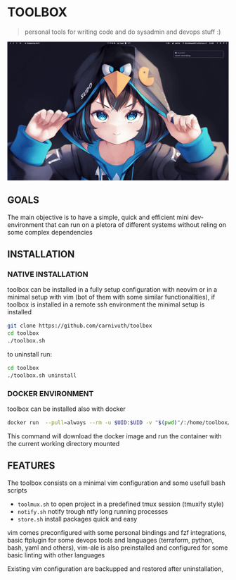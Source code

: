 # TOOLBOX

> personal tools for writing code and do sysadmin and devops stuff :)

![](./demo.gif)

## GOALS

The main objective is to have a simple, quick and efficient mini dev-environment that can run on a pletora of different systems without reling on some complex dependencies

## INSTALLATION

### NATIVE INSTALLATION

toolbox can be installed in a fully setup configuration with neovim or in a minimal setup with vim (bot of them with some similar functionalities),
if toolbox is installed in a remote ssh environment the minimal setup is installed

```bash
git clone https://github.com/carnivuth/toolbox
cd toolbox
./toolbox.sh
```

to uninstall run:

```bash
cd toolbox
./toolbox.sh uninstall
```

### DOCKER ENVIRONMENT

toolbox can be installed also with docker

```bash
docker run  --pull=always --rm -u $UID:$UID -v "$(pwd)"/:/home/toolbox/"$(basename "$(pwd)")" --name toolbox -it carnivuth/toolbox bash
```

This command will download the docker image and run the container with the current working directory mounted

## FEATURES

The toolbox consists on a minimal vim configuration and some usefull bash scripts

- `toolmux.sh` to open project in a predefined tmux session (tmuxify style)
- `notify.sh` notify trough ntfy long running processes
- `store.sh` install packages quick and easy

vim comes preconfigured with some personal bindings and fzf integrations, basic ftplugin for some devops tools and languages (terraform, python, bash, yaml and others), vim-ale is also preinstalled and configured for some basic linting with other languages

Existing vim configuration are backupped and restored after uninstallation,
